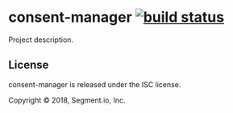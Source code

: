 # consent-manager [![build status](https://circleci.com/gh/segmentio/consent-manager.svg?style=svg)](https://circleci.com/gh/segmentio/consent-manager)

Project description.


License
-------
consent-manager is released under the ISC license.

Copyright © 2018, Segment.io, Inc.
